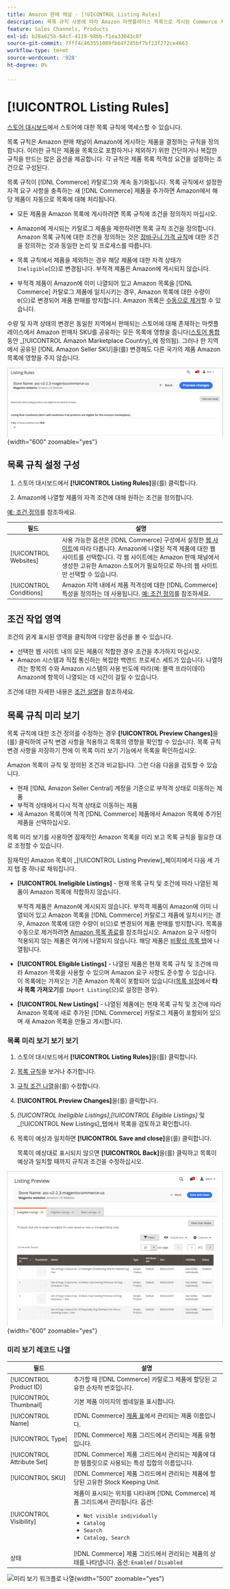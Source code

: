 ```yaml
---
title: Amazon 판매 채널 - [!UICONTROL Listing Rules]
description: 목록 규칙 사용에 따라 Amazon 마켓플레이스 목록으로 게시된 Commerce 카탈로그 제품이 결정됩니다.
feature: Sales Channels, Products
exl-id: b28a625b-64cf-4119-98bb-f1ea33043c8f
source-git-commit: 7fff4c463551089fb64f2d5bf7bf23f272ce4663
workflow-type: tm+mt
source-wordcount: '928'
ht-degree: 0%

---
```


# [!UICONTROL Listing Rules]

[스토어 대시보드](./amazon-store-dashboard.md)에서 스토어에 대한 목록 규칙에 액세스할 수 있습니다.

목록 규칙은 Amazon 판매 채널이 Amazon에 게시하는 제품을 결정하는 규칙을 정의합니다. 이러한 규칙은 제품을 목록으로 포함하거나 제외하기 위한 간단하거나 복잡한 규칙을 만드는 많은 옵션을 제공합니다. 각 규칙은 제품 목록 적격성 요건을 설정하는 조건으로 구성된다.

목록 규칙이 [!DNL Commerce] 카탈로그와 계속 동기화됩니다. 목록 규칙에서 설정한 자격 요구 사항을 충족하는 새 [!DNL Commerce] 제품을 추가하면 Amazon에서 해당 제품이 자동으로 목록에 대해 처리됩니다.

- 모든 제품을 Amazon 목록에 게시하려면 목록 규칙에 조건을 정의하지 마십시오.

- Amazon에 게시되는 카탈로그 제품을 제한하려면 목록 규칙 조건을 정의합니다. Amazon 목록 규칙에 대한 조건을 정의하는 것은 [장바구니 가격 규칙](https://experienceleague.adobe.com/docs/commerce-admin/marketing/promotions/cart-rules/price-rules-cart.html)에 대한 조건을 정의하는 것과 동일한 논리 및 프로세스를 따릅니다.

- 목록 규칙에서 제품을 제외하는 경우 해당 제품에 대한 자격 상태가 `Ineligible`(으)로 변경됩니다. 부적격 제품은 Amazon에 게시되지 않습니다.

- 부적격 제품이 Amazon에 이미 나열되어 있고 Amazon 목록을 [!DNL Commerce] 카탈로그 제품에 일치시키는 경우, Amazon 목록에 대한 수량이 `0`(으)로 변경되어 제품 판매를 방지합니다. Amazon 목록은 [수동으로 제거](./end-listings-manually.md)할 수 있습니다.

수량 및 자격 상태의 변경은 동일한 지역에서 판매되는 스토어에 대해 존재하는 마켓플레이스에서 Amazon 판매자 SKU를 공유하는 모든 목록에 영향을 줍니다([스토어 통합](./store-integration.md) 동안 _[!UICONTROL Amazon Marketplace Country]_에 정의됨). 그러나 한 지역에서 공유된 [!DNL Amazon Seller SKU]을(를) 변경해도 다른 국가의 제품 Amazon 목록에 영향을 주지 않습니다.

![규칙 나열](assets/ob-listing-rules.png){width="600" zoomable="yes"}

## 목록 규칙 설정 구성

1. 스토어 대시보드에서 **[!UICONTROL Listing Rules]**&#x200B;을(를) 클릭합니다.

1. Amazon에 나열할 제품의 자격 조건에 대해 원하는 조건을 정의합니다.

[예: 조건 정의](./ob-define-condition-example.md)를 참조하세요.

| 필드 | 설명 |
|-------------------------|---------------------------------------------------------------------------------------------------------------------------------------------------------------------------------------------------------------------------------------------------------------------------------------------------------------------------------------------------------------------------------------|
| [!UICONTROL Websites] | 사용 가능한 옵션은 [!DNL Commerce] 구성에서 설정한 [웹 사이트](https://experienceleague.adobe.com/docs/commerce-admin/start/setup/websites-stores-views.html)에 따라 다릅니다. Amazon에 나열된 적격 제품에 대한 웹 사이트를 선택합니다. 각 웹 사이트에는 Amazon 판매 채널에서 생성한 고유한 Amazon 스토어가 필요하므로 하나의 웹 사이트만 선택할 수 있습니다. |
| [!UICONTROL Conditions] | Amazon 지역 내에서 제품 적격성에 대한 [!DNL Commerce] 특성을 정의하는 데 사용됩니다. [예: 조건 정의](./ob-define-condition-example.md)를 참조하세요. |

## 조건 작업 영역

조건의 굵게 표시된 영역을 클릭하여 다양한 옵션을 볼 수 있습니다.

- 선택한 웹 사이트 내의 모든 제품이 적합한 경우 조건을 추가하지 마십시오.
- Amazon 시스템과 직접 통신하는 복잡한 백엔드 프로세스 세트가 있습니다. 나열하려는 항목의 수와 Amazon 시스템의 사용 빈도에 따라(예: 블랙 프라이데이) Amazon에 항목이 나열되는 데 시간이 걸릴 수 있습니다.

조건에 대한 자세한 내용은 [조건 설명](https://experienceleague.adobe.com/docs/commerce-admin/marketing/promotions/cart-rules/price-rules-cart.html)을 참조하세요.

## 목록 규칙 미리 보기

목록 규칙에 대한 조건 정의를 수정하는 경우 **[!UICONTROL Preview Changes]**&#x200B;을(를) 클릭하여 규칙 변경 사항을 적용하고 목록의 영향을 확인할 수 있습니다. 목록 규칙 변경 사항을 저장하기 전에 이 목록 미리 보기 기능에서 목록을 확인하십시오.

Amazon 목록이 규칙 및 정의된 조건과 비교됩니다. 그런 다음 다음을 검토할 수 있습니다.

- 현재 [!DNL Amazon Seller Central] 계정을 기준으로 부적격 상태로 이동하는 제품
- 부적격 상태에서 다시 적격 상태로 이동하는 제품
- 새 Amazon 목록이며 적격 [!DNL Commerce] 제품에서 Amazon 목록에 추가된 제품을 선택하십시오.

목록 미리 보기를 사용하면 잠재적인 Amazon 목록을 미리 보고 목록 규칙을 필요한 대로 조정할 수 있습니다.

잠재적인 Amazon 목록이 _[!UICONTROL Listing Preview]_페이지에서 다음 세 가지 탭 중 하나로 채워집니다.

- **[!UICONTROL Ineligible Listings]** - 현재 목록 규칙 및 조건에 따라 나열된 제품이 Amazon 목록에 적합하지 않습니다.

  부적격 제품은 Amazon에 게시되지 않습니다. 부적격 제품이 Amazon에 이미 나열되어 있고 Amazon 목록을 [!DNL Commerce] 카탈로그 제품에 일치시키는 경우, Amazon 목록에 대한 수량이 `0`(으)로 변경되어 제품 판매를 방지합니다. 목록을 수동으로 제거하려면 [Amazon 목록 종료](./end-listings-manually.md)를 참조하십시오. Amazon 요구 사항이 적용되지 않는 제품은 여기에 나열되지 않습니다. 해당 제품은 [비활성 목록 탭](./inactive-listings.md)에 나열됩니다.

- **[!UICONTROL Eligible Listings]** - 나열된 제품은 현재 목록 규칙 및 조건에 따라 Amazon 목록을 사용할 수 있으며 Amazon 요구 사항도 준수할 수 있습니다. 이 목록에는 가져오는 기존 Amazon 목록이 포함되어 있습니다([목록 설정](./third-party-listing-settings.md)에서 **타사 목록 가져오기**&#x200B;를 `Import Listing`(으)로 설정한 경우).

- **[!UICONTROL New Listings]** - 나열된 제품에는 현재 목록 규칙 및 조건에 따라 Amazon 목록에 새로 추가된 [!DNL Commerce] 카탈로그 제품이 포함되어 있으며 새 Amazon 목록을 만들고 게시합니다.

### 목록 미리 보기 보기 보기

1. 스토어 대시보드에서 **[!UICONTROL Listing Rules]**&#x200B;을(를) 클릭합니다.

1. [목록 규칙](./listing-rules.md)을 보거나 추가합니다.

1. [규칙 조건 나열](./ob-define-condition-example.md)을(를) 수정합니다.

1. **[!UICONTROL Preview Changes]**&#x200B;을(를) 클릭합니다.

1. _[!UICONTROL Ineligible Listings]_,_[!UICONTROL Eligible Listings]_ 및 _[!UICONTROL New Listings]_탭에서 목록을 검토하고 확인합니다.

1. 목록이 예상과 일치하면 **[!UICONTROL Save and close]**&#x200B;을(를) 클릭합니다.

   목록이 예상대로 표시되지 않으면 **[!UICONTROL Back]**&#x200B;을(를) 클릭하고 목록이 예상과 일치할 때까지 규칙과 조건을 수정하십시오.

![규칙 미리 보기 나열](assets/amazon-listing-rule-preview.png){width="600" zoomable="yes"}

### 미리 보기 레코드 나열

| 필드 | 설명 |
|----------------------------|---------------------------------------------------------------------------------------------------------------------------------------------------------------------------------------------------------|
| [!UICONTROL Product ID] | 추가할 때 [!DNL Commerce] 카탈로그 제품에 할당된 고유한 순차적 번호입니다. |
| [!UICONTROL Thumbnail] | 기본 제품 이미지의 썸네일을 표시합니다. |
| [!UICONTROL Name] | [!DNL Commerce] [제품 표](https://experienceleague.adobe.com/docs/commerce-admin/catalog/products/products-list.html)에서 관리되는 제품 이름입니다. |
| [!UICONTROL Type] | [!DNL Commerce] 제품 그리드에서 관리되는 제품 유형입니다. |
| [!UICONTROL Attribute Set] | [!DNL Commerce] 제품 그리드에서 관리되는 제품에 대한 템플릿으로 사용되는 특성 집합의 이름입니다. |
| [!UICONTROL SKU] | [!DNL Commerce] 제품 그리드에서 관리되는 제품에 할당된 고유한 Stock Keeping Unit. |
| [!UICONTROL Visibility] | 제품이 표시되는 위치를 나타내며 [!DNL Commerce] 제품 그리드에서 관리됩니다. 옵션:<ul><li>`Not visible individually`</li><li>`Catalog`</li><li>`Search`</li><li>`Catalog, Search`</li></ul> |
| 상태 | [!DNL Commerce] 제품 그리드에서 관리되는 제품의 상태를 나타냅니다. 옵션: `Enabled` / `Disabled` |

![미리 보기 워크플로 나열](assets/listing-preview-flowchart.png){width="500" zoomable="yes"}
